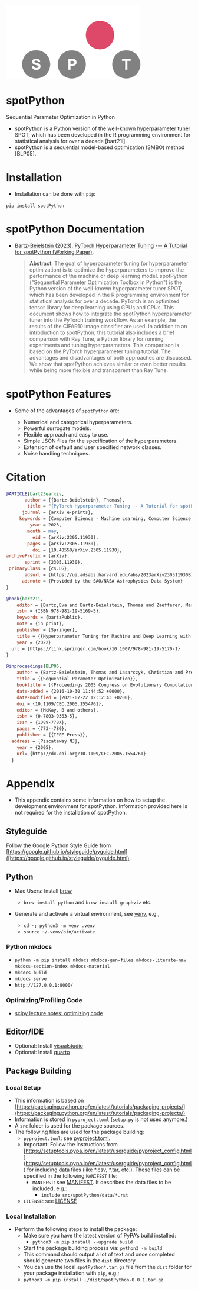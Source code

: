 <p align="left">
  <img height="200" src="img/spotLogo.png" alt="spot_logo">
</p>

# spotPython

Sequential Parameter Optimization in Python

* spotPython is a Python version of the well-known hyperparameter tuner SPOT, which has been developed in the R programming environment for statistical analysis for over a decade [bart21i].
* spotPython is a sequential model-based optimization (SMBO) method [BLP05].


# Installation

* Installation can be done with `pip`:

`pip install spotPython`

# spotPython Documentation

* [Bartz-Beielstein (2023). PyTorch Hyperparameter Tuning --- A Tutorial for spotPython (Working Paper)](https://sequential-parameter-optimization.github.io/spotPython/).

    > **Abstract**: The goal of hyperparameter tuning (or hyperparameter optimization) is to optimize the hyperparameters to improve the performance of the machine or deep learning model. spotPython ("Sequential Parameter Optimization Toolbox in Python") is the Python version of the well-known hyperparameter tuner SPOT, which has been developed in the R programming environment for statistical analysis for over a decade. PyTorch is an optimized tensor library for deep learning using GPUs and CPUs. This document shows how to integrate the spotPython hyperparameter tuner into the PyTorch training workflow.  As an example, the results of the CIFAR10 image classifier are used. In addition to an introduction to spotPython, this tutorial also includes a brief comparison with Ray Tune, a Python library for running experiments and tuning hyperparameters. This comparison is based on the PyTorch hyperparameter tuning tutorial. The advantages and disadvantages of both approaches are discussed. We show that spotPython achieves similar or even better results while being more flexible and transparent than Ray Tune.


# spotPython Features

* Some of the advantages of `spotPython` are:

  - Numerical and categorical hyperparameters.
  - Powerful surrogate models.
  - Flexible approach and easy to use.
  - Simple JSON files for the specification of the hyperparameters.
  - Extension of default and user specified network classes.
  - Noise handling techniques.

# Citation

```bibtex
@ARTICLE{bart23earxiv,
       author = {{Bartz-Beielstein}, Thomas},
        title = "{PyTorch Hyperparameter Tuning -- A Tutorial for spotPython}",
      journal = {arXiv e-prints},
     keywords = {Computer Science - Machine Learning, Computer Science - Artificial Intelligence, Mathematics - Numerical Analysis, 68T07, A.1, B.8.0, G.1.6, G.4, I.2.8},
         year = 2023,
        month = may,
          eid = {arXiv:2305.11930},
        pages = {arXiv:2305.11930},
          doi = {10.48550/arXiv.2305.11930},
archivePrefix = {arXiv},
       eprint = {2305.11930},
 primaryClass = {cs.LG},
       adsurl = {https://ui.adsabs.harvard.edu/abs/2023arXiv230511930B},
      adsnote = {Provided by the SAO/NASA Astrophysics Data System}
}
```


```bibtex
@book{bart21i,
	editor = {Bartz,Eva and Bartz-Beielstein, Thomas and Zaefferer, Martin and Mersmann, Olaf},
	isbn = {ISBN 978-981-19-5169-5},
	keywords = {bartzPublic},
	note = {in print},
	publisher = {Springer},
	title = {{Hyperparameter Tuning for Machine and Deep Learning with R - A Practical Guide}},
	year = {2022}
  url = {https://link.springer.com/book/10.1007/978-981-19-5170-1}
}
```

```bibtex
@inproceedings{BLP05,
	author = {Bartz-Beielstein, Thomas and Lasarczyk, Christian and Preuss, Mike},
	title = {{Sequential Parameter Optimization}},
	booktitle = {{Proceedings 2005 Congress on Evolutionary Computation (CEC'05), Edinburgh, Scotland}},
	date-added = {2016-10-30 11:44:52 +0000},
	date-modified = {2021-07-22 12:12:43 +0200},
	doi = {10.1109/CEC.2005.1554761},
	editor = {McKay, B and others},
	isbn = {0-7803-9363-5},
	issn = {1089-778X},
	pages = {773--780},
	publisher = {{IEEE Press}},
  address = {Piscataway NJ},
	year = {2005},
	url= {http://dx.doi.org/10.1109/CEC.2005.1554761}
  }

```

# Appendix

* This appendix contains some information on how to setup the development environment for spotPython.
Information provided here is not required for the installation of spotPython.

## Styleguide

Follow the Google Python Style Guide from [https://google.github.io/styleguide/pyguide.html]([https://google.github.io/styleguide/pyguide.html).


## Python

* Mac Users: Install [brew](https://brew.sh/index_de)
  * `brew install python` and `brew install graphviz` etc.

* Generate and activate a virtual environment, see [venv](https://docs.python.org/3/library/venv.html), e.g.,
  * `cd ~; python3 -m venv .venv`
  * `source ~/.venv/bin/activate`

### Python mkdocs

* `python -m pip install mkdocs mkdocs-gen-files mkdocs-literate-nav mkdocs-section-index mkdocs-material`
* `mkdocs build`
* `mkdocs serve`
* `http://127.0.0.1:8000/`


### Optimizing/Profiling Code

* [scipy lecture notes: optimizing code](https://scipy-lectures.org/advanced/optimizing/index.html)

## Editor/IDE

* Optional: Install [visualstudio](https://code.visualstudio.com)
* Optional: Install [quarto](https://quarto.org)


## Package Building

### Local Setup

* This information is based on [https://packaging.python.org/en/latest/tutorials/packaging-projects/](https://packaging.python.org/en/latest/tutorials/packaging-projects/)
* Information is stored in `pyproject.toml` (`setup.py` is not used anymore.)
* A `src` folder is used for the package sources.
* The following files are used for the package building:
   * `pyproject.toml`: see [pyproject.toml](./pyproject.toml). 
   * Important: Follow the instructions from [https://setuptools.pypa.io/en/latest/userguide/pyproject_config.html](https://setuptools.pypa.io/en/latest/userguide/pyproject_config.html) for including data files (like *.csv, *.tar, etc.). These files can be specified in the following `MANIFEST` file:
     * `MANIFEST`: see [MANIFEST](MANIFEST.in). It describes the data files to be included, e.g.:
       * `include src/spotPython/data/*.rst`
    * `LICENSE`: see [LICENSE](./LICENSE)

### Local Installation

* Perform the following steps to install the package:
  * Make sure you have the latest version of PyPA’s build installed:
    * `python3 -m pip install --upgrade build`
  * Start the package building process via:  `python3 -m build` 
  * This command should output a lot of text and once completed should generate two files in the `dist` directory.
  * You can use the local `spotPython*.tar.gz` file from the `dist` folder for your package installation with `pip`, e.g.;
  * `python3 -m pip install ./dist/spotPython-0.0.1.tar.gz`


